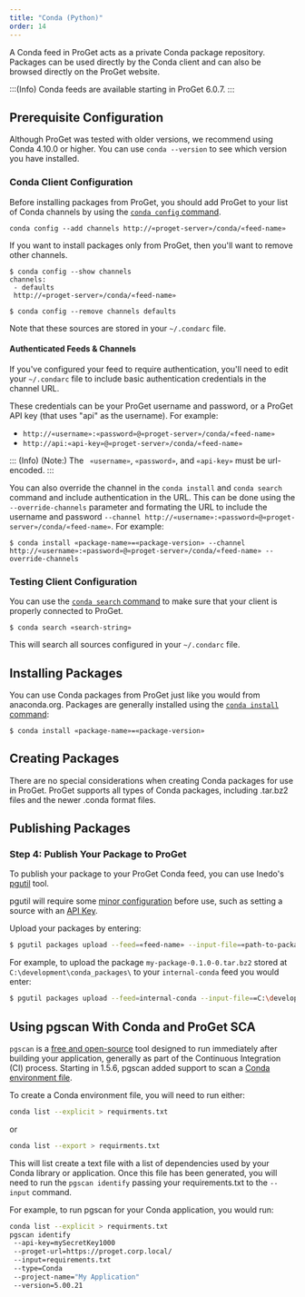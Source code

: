 ```yaml
---
title: "Conda (Python)"
order: 14
---
```


A Conda feed in ProGet acts as a private Conda package repository. Packages can be used directly by the Conda client and can also be browsed directly on the ProGet website.

:::(Info)
Conda feeds are available starting in ProGet 6.0.7.
:::

## Prerequisite Configuration

Although ProGet was tested with older versions, we recommend using Conda 4.10.0 or higher. You can use `conda --version` to see which version you have installed.

### Conda Client Configuration

Before installing packages from ProGet, you should add ProGet to your list of Conda channels by using the [`conda config` command](https://docs.conda.io/projects/conda/en/latest/user-guide/tasks/manage-channels.html).

```shell
conda config --add channels http://«proget-server»/conda/«feed-name»
```

If you want to install packages only from ProGet, then you'll want to remove other channels. 

```shell
$ conda config --show channels
channels:
 - defaults
 http://«proget-server»/conda/«feed-name»

$ conda config --remove channels defaults
```

Note that these sources are stored in your `~/.condarc` file.

#### Authenticated Feeds & Channels

If you've configured your feed to require authentication, you'll need to edit your `~/.condarc` file to include basic authentication credentials in the channel URL.

These credentials can be your ProGet username and password, or a ProGet API key (that uses "api" as the username). For example:
* `http://«username»:«password»@«proget-server»/conda/«feed-name»`
* `http://api:«api-key»@«proget-server»/conda/«feed-name»`

::: (Info) (Note:)
The ` «username»`, `«password»`, and `«api-key»` must be url-encoded.
:::

You can also override the channel in the `conda install` and `conda search` command and include authentication in the URL.  This can be done using the `--override-channels` parameter and formating the URL to include the username and password `--channel http://«username»:«password»@«proget-server»/conda/«feed-name»`. For example:

```shell
$ conda install «package-name»=«package-version» --channel http://«username»:«password»@«proget-server»/conda/«feed-name» --override-channels
```

### Testing Client Configuration

You can use the [`conda search` command](https://docs.conda.io/projects/conda/en/latest/commands/search.html) to make sure that your client is properly connected to ProGet.

```shell
$ conda search «search-string»
```

This will search all sources configured in your `~/.condarc` file.

## Installing Packages

You can use Conda packages from ProGet just like you would from anaconda.org. Packages are generally installed using the [`conda install` command](https://docs.conda.io/projects/conda/en/latest/commands/install.html):


```shell
$ conda install «package-name»=«package-version»
```

## Creating Packages

There are no special considerations when creating Conda packages for use in ProGet. ProGet supports all types of Conda packages, including .tar.bz2 files and the newer .conda format files. 

## Publishing Packages

### Step 4: Publish Your Package to ProGet

To publish your package to your ProGet Conda feed, you can use Inedo's [pgutil](/docs/proget/reference-api/proget-pgutil) tool.

pgutil will require some [minor configuration](/docs/proget/reference-api/proget-pgutil#sources) before use, such as setting a source with an [API Key](/docs/proget/reference-api/proget-apikeys). 

Upload your packages by entering:

```bash
$ pgutil packages upload --feed=«feed-name» --input-file=«path-to-package»
```

For example, to upload the package `my-package-0.1.0-0.tar.bz2` stored at `C:\development\conda_packages\` to your `internal-conda` feed you would enter:

```bash
$ pgutil packages upload --feed=internal-conda --input-file==C:\development\conda_packages\my-package-0.1.0-0.tar.bz2
```

## Using pgscan With Conda and ProGet SCA

`pgscan` is a [free and open-source](https://github.com/inedo/pgscan) tool designed to run immediately after building your application, generally as part of the Continuous Integration (CI) process. Starting in 1.5.6, pgscan added support to scan a [Conda environment file](https://conda.io/projects/conda/en/latest/user-guide/tasks/manage-environments.html#building-identical-conda-environments).

To create a Conda environment file, you will need to run either:

```bash
conda list --explicit > requirments.txt
```

or

```bash
conda list --export > requirments.txt
```

This will list create a text file with a list of dependencies used by your Conda library or application.  Once this file has been generated, you will need to run the `pgscan identify` passing your requirements.txt to the `--input` command.  

For example, to run pgscan for your Conda application, you would run:

```bash
conda list --explicit > requirments.txt
pgscan identify
 --api-key=mySecretKey1000
 --proget-url=https://proget.corp.local/
 --input=requirements.txt
 --type=Conda
 --project-name="My Application"
 --version=5.00.21
```
